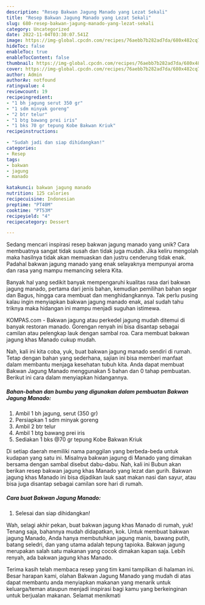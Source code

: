 ```yaml
---
description: "Resep Bakwan Jagung Manado yang Lezat Sekali"
title: "Resep Bakwan Jagung Manado yang Lezat Sekali"
slug: 680-resep-bakwan-jagung-manado-yang-lezat-sekali
category: Uncategorized
date: 2022-11-04T03:30:07.541Z
image: https://img-global.cpcdn.com/recipes/76aebb7b282ad7da/680x482cq70/bakwan-jagung-manado-foto-resep-utama.jpg
hideToc: false
enableToc: true
enableTocContent: false
thumbnail: https://img-global.cpcdn.com/recipes/76aebb7b282ad7da/680x482cq70/bakwan-jagung-manado-foto-resep-utama.jpg
cover: https://img-global.cpcdn.com/recipes/76aebb7b282ad7da/680x482cq70/bakwan-jagung-manado-foto-resep-utama.jpg
author: Admin
authorAv: notfound
ratingvalue: 4
reviewcount: 19
recipeingredient:
- "1 bh jagung serut 350 gr"
- "1 sdm minyak goreng"
- "2 btr telur"
- "1 btg bawang prei iris"
- "1 bks 70 gr tepung Kobe Bakwan Kriuk"
recipeinstructions:

- "Sudah jadi dan siap dihidangkan!"
categories:
- Resep
tags:
- bakwan
- jagung
- manado

katakunci: bakwan jagung manado 
nutrition: 125 calories
recipecuisine: Indonesian
preptime: "PT40M"
cooktime: "PT53M"
recipeyield: "4"
recipecategory: Dessert

---
```





Sedang mencari inspirasi resep bakwan jagung manado yang unik? Cara membuatnya sangat tidak susah dan tidak juga mudah. Jika keliru mengolah maka hasilnya tidak akan memuaskan dan justru cenderung tidak enak. Padahal bakwan jagung manado yang enak selayaknya mempunyai aroma dan rasa yang mampu memancing selera Kita.





Banyak hal yang sedikit banyak mempengaruhi kualitas rasa dari bakwan jagung manado, pertama dari jenis bahan, kemudian pemilihan bahan segar dan Bagus, hingga cara membuat dan menghidangkannya. Tak perlu pusing kalau ingin menyiapkan bakwan jagung manado enak,      asal sudah tahu triknya maka hidangan ini mampu menjadi suguhan istimewa.














KOMPAS.com - Bakwan jagung atau perkedel jagung mudah ditemui di banyak restoran manado. Gorengan renyah ini bisa disantap sebagai camilan atau pelengkap lauk dengan sambal roa. Cara membuat bakwan jagung khas Manado cukup mudah.






Nah, kali ini kita coba, yuk, buat bakwan jagung manado sendiri di rumah. Tetap dengan bahan yang sederhana, sajian ini bisa memberi manfaat dalam membantu menjaga kesehatan tubuh kita. Anda dapat membuat Bakwan Jagung Manado menggunakan 5 bahan dan 0 tahap pembuatan. Berikut ini cara dalam menyiapkan hidangannya.

<!--inarticleads1-->

##### Bahan-bahan dan bumbu yang digunakan dalam pembuatan Bakwan Jagung Manado:

1. Ambil 1 bh jagung, serut (350 gr)
1. Persiapkan 1 sdm minyak goreng
1. Ambil 2 btr telur
1. Ambil 1 btg bawang prei iris
1. Sediakan 1 bks @70 gr tepung Kobe Bakwan Kriuk


Di setiap daerah memiliki nama panggilan yang berbeda-beda untuk kudapan yang satu ini. Misalnya bakwan jagung di Manado yang dimakan bersama dengan sambal disebut dabu-dabu. Nah, kali ini Bubun akan berikan resep bakwan jagung khas Manado yang lezat dan gurih. Bakwan jagung khas Manado ini bisa dijadikan lauk saat makan nasi dan sayur, atau bisa juga disantap sebagai camilan sore hari di rumah. 

<!--inarticleads2-->

##### Cara buat Bakwan Jagung Manado:


1. Selesai dan siap dihidangkan!

Wah, selagi akhir pekan, buat bakwan jagung khas Manado di rumah, yuk! Tenang saja, bahannya mudah didapatkan, kok. Untuk membuat bakwan jagung Manado, Anda hanya membutuhkan jagung manis, bawang putih, batang seledri, dan yang utama adalah tepung tapioka. Bakwan jagung merupakan salah satu makanan yang cocok dimakan kapan saja. Lebih renyah, ada bakwan jagung khas Manado. 

Terima kasih telah membaca resep yang tim kami tampilkan di halaman ini. Besar harapan kami, olahan Bakwan Jagung Manado yang mudah di atas dapat membantu anda menyiapkan makanan yang menarik untuk keluarga/teman ataupun menjadi inspirasi bagi kamu yang berkeinginan untuk berjualan makanan. Selamat menikmati
